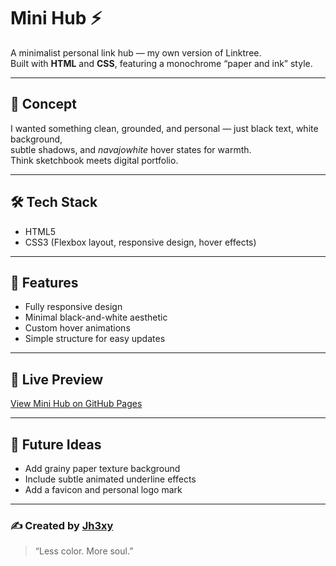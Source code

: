 # Mini Hub ⚡

A minimalist personal link hub — my own version of Linktree.  
Built with **HTML** and **CSS**, featuring a monochrome “paper and ink” style.

---

## 🧠 Concept
I wanted something clean, grounded, and personal — just black text, white background,  
subtle shadows, and *navajowhite* hover states for warmth.  
Think sketchbook meets digital portfolio.

---

## 🛠️ Tech Stack
- HTML5  
- CSS3 (Flexbox layout, responsive design, hover effects)

---

## 🎨 Features
- Fully responsive design  
- Minimal black-and-white aesthetic  
- Custom hover animations  
- Simple structure for easy updates

---

## 🚀 Live Preview
[View Mini Hub on GitHub Pages](https://jh3xy.github.io/mini-hub/)

---

## 💭 Future Ideas
- Add grainy paper texture background  
- Include subtle animated underline effects  
- Add a favicon and personal logo mark  

---

### ✍️ Created by [Jh3xy](https://github.com/Jh3xy)
> “Less color. More soul.”